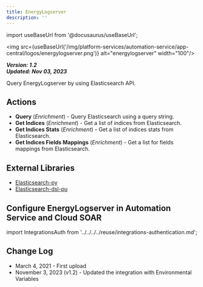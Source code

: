 ```yaml
---
title: EnergyLogserver
description: ''
---
```

import useBaseUrl from '@docusaurus/useBaseUrl';

<img src={useBaseUrl('/img/platform-services/automation-service/app-central/logos/energylogserver.png')} alt="energylogserver" width="100"/>

***Version: 1.2  
Updated: Nov 03, 2023***

Query EnergyLogserver by using Elasticsearch API.

## Actions

* **Query** (*Enrichment*) - Query Elasticsearch using a query string.
* **Get Indices** (*Enrichment*) - Get a list of indices from Elasticsearch.
* **Get Indices Stats** (*Enrichment*) - Get a list of indices stats from Elasticsearch.
* **Get Indices Fields Mappings** (*Enrichment*) - Get a list for fields mappings from Elasticsearch.

## External Libraries

* [Elasticsearch-py](https://github.com/elastic/elasticsearch-py/blob/master/LICENSE)
* [Elasticsearch-dsl-pu](https://github.com/elastic/elasticsearch-dsl-py/blob/master/LICENSE)

## Configure EnergyLogserver in Automation Service and Cloud SOAR

import IntegrationsAuth from '../../../../reuse/integrations-authentication.md';

<IntegrationsAuth/>

## Change Log

* March 4, 2021 - First upload
* November 3, 2023 (v1.2) - Updated the integration with Environmental Variables
